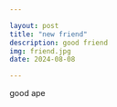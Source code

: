 ```yaml
---

layout: post
title: "new friend"
description: good friend
img: friend.jpg
date: 2024-08-08

---
```


good ape